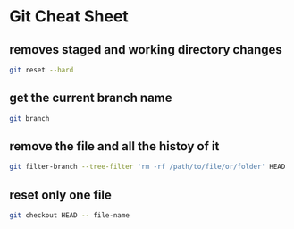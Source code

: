 # Git Cheat Sheet

## removes staged and working directory changes

```bash
git reset --hard
```

## get the current branch name

```bash
git branch
```

## remove the file and all the histoy of it

```bash
git filter-branch --tree-filter 'rm -rf /path/to/file/or/folder' HEAD
```

## reset only one file

```bash
git checkout HEAD -- file-name
```
